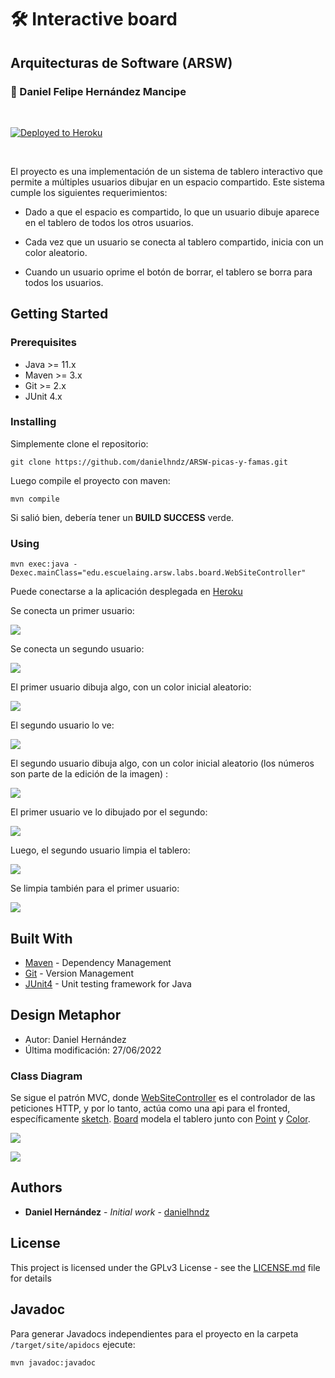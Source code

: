 # :hammer_and_wrench: Interactive board

## Arquitecturas de Software (ARSW)

### :pushpin: Daniel Felipe Hernández Mancipe

<br/>

[![Deployed to Heroku](https://www.herokucdn.com/deploy/button.png)](https://beautiful-mount-rainier-03359.herokuapp.com/)

<br/>

El proyecto es una implementación de un sistema de tablero interactivo que permite a múltiples usuarios dibujar en un espacio compartido. Este sistema cumple los siguientes requerimientos:

- Dado a que el espacio es compartido, lo que un usuario dibuje aparece en el tablero de todos los otros usuarios.

- Cada vez que un usuario se conecta al tablero compartido, inicia con un color aleatorio.

- Cuando un usuario oprime el botón de borrar, el tablero se borra para todos los usuarios.

## Getting Started

### Prerequisites

- Java >= 11.x
- Maven >= 3.x
- Git >= 2.x
- JUnit 4.x

### Installing

Simplemente clone el repositorio:

```
git clone https://github.com/danielhndz/ARSW-picas-y-famas.git
```

Luego compile el proyecto con maven:

```
mvn compile
```

Si salió bien, debería tener un **BUILD SUCCESS** verde.

### Using

```
mvn exec:java -Dexec.mainClass="edu.escuelaing.arsw.labs.board.WebSiteController"
```

Puede conectarse a la aplicación desplegada en [Heroku](https://beautiful-mount-rainier-03359.herokuapp.com/)

Se conecta un primer usuario:

![](../media/1.png?raw=true)

Se conecta un segundo usuario:

![](../media/2.jpeg?raw=true)

El primer usuario dibuja algo, con un color inicial aleatorio:

![](../media/3.png?raw=true)

El segundo usuario lo ve:

![](../media/4.jpg?raw=true)

El segundo usuario dibuja algo, con un color inicial aleatorio (los números son parte de la edición de la imagen) :

![](../media/5.jpeg?raw=true)

El primer usuario ve lo dibujado por el segundo:

![](../media/6.png?raw=true)

Luego, el segundo usuario limpia el tablero:

![](../media/7.jpeg?raw=true)

Se limpia también para el primer usuario:

![](../media/8.png?raw=true)

## Built With

- [Maven](https://maven.apache.org/) - Dependency Management
- [Git](https://git-scm.com/) - Version Management
- [JUnit4](https://junit.org/junit4/) - Unit testing framework for Java

## Design Metaphor

- Autor: Daniel Hernández
- Última modificación: 27/06/2022

### Class Diagram

Se sigue el patrón MVC, donde [WebSiteController](/src/main/java/edu/escuelaing/arsw/labs/board/WebSiteController.java) es el controlador de las peticiones HTTP, y por lo tanto, actúa como una api para el fronted, específicamente [sketch](/src/main/resources/static/js/sketch.js). [Board](/src/main/java/edu/escuelaing/arsw/labs/board/model/Board.java) modela el tablero junto con [Point](/src/main/java/edu/escuelaing/arsw/labs/board/model/Point.java) y [Color](/src/main/java/edu/escuelaing/arsw/labs/board/model/Color.java).

![](../media/class_diagram1.png?raw=true)

![](../media/class_diagram2.png?raw=true)

## Authors

- **Daniel Hernández** - _Initial work_ - [danielhndz](https://github.com/danielhndz)

## License

This project is licensed under the GPLv3 License - see the [LICENSE.md](LICENSE.md) file for details

## Javadoc

Para generar Javadocs independientes para el proyecto en la carpeta `/target/site/apidocs` ejecute:

```
mvn javadoc:javadoc
```
